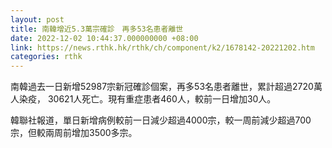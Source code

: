 ```yaml
---
layout: post
title: 南韓增近5.3萬宗確診　再多53名患者離世
date: 2022-12-02 10:44:37.000000000 +08:00
link: https://news.rthk.hk/rthk/ch/component/k2/1678142-20221202.htm
categories: rthk
---
```


南韓過去一日新增52987宗新冠確診個案，再多53名患者離世，累計超過2720萬人染疫， 30621人死亡。現有重症患者460人，較前一日增加30人。

韓聯社報道，單日新增病例較前一日減少超過4000宗，較一周前減少超過700宗，但較兩周前增加3500多宗。
